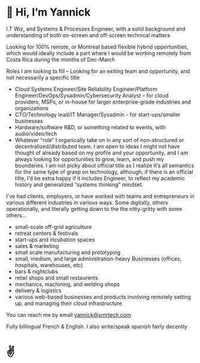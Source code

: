 # 👋 Hi, I’m Yannick

I.T Wiz, and Systems & Processes Engineer, with a solid background and understanding of both on-screen and off-screen technical matters

Looking for 100% remote, or Montreal based flexible hybrid opportunities, which would ideally include a part where I would be working remotely from Costa Rica during the months of Dec-March

Roles I am looking to fill – Looking for an exiting team and opportunity, and not necessarily a specific title
 - Cloud Systems Engineer/Site Reliability Engineer/Platform Engineer/DevOps/Sysadmin/Cybersecurity Analyst – for cloud providers, MSPs, or in-house for larger enterprise-grade industries and organizations 
 - CTO/Technology lead/IT Manager/Sysadmin  - for start-ups/smaller businesses
 - Hardware/software R&D, or something related to events, with audio/video/tech
 - Whatever “role” I organically take on in any sort of non-structured or decentralized/distributed team. I am open to ideas I might not have thought of already based on my profile and your opportunity, and I am always looking for opportunities to grow, learn, and push my boundaries.
I am not picky about official title as I realize It’s all semantics for the same type of grasp on technology, although, if there is an official title, I’d be extra happy if it includes Engineer, to reflect my academic history and generalized “systems thinking” mindset.

I've had clients, employers, or have worked with teams and entrepreneurs in various different industries in various ways. Some digitally, others operationally, and literally getting down to the the nitty-gritty with some others...
 - small-scale off-grid agriculture
 - retreat centers & festivals
 - start-ups and incubation spaces
 - sales & marketing
 - small scale manufacturing and prototyping
 - small, medium, and large administration-heavy Businesses (offices, hospitals, warehouses, etc)
 - bars & nightclubs
 - retail shops and small restaurents
 - mechanics, machining, and welding shops
 - delivery & logistics
 - various web-based businesses and products involving remotely setting up, and managing their cloud infrastructure

You can reach me by email yannick@ymrtech.com

Fully billingual French & English. I also write/speak spanish fairly decently

# ✌️
